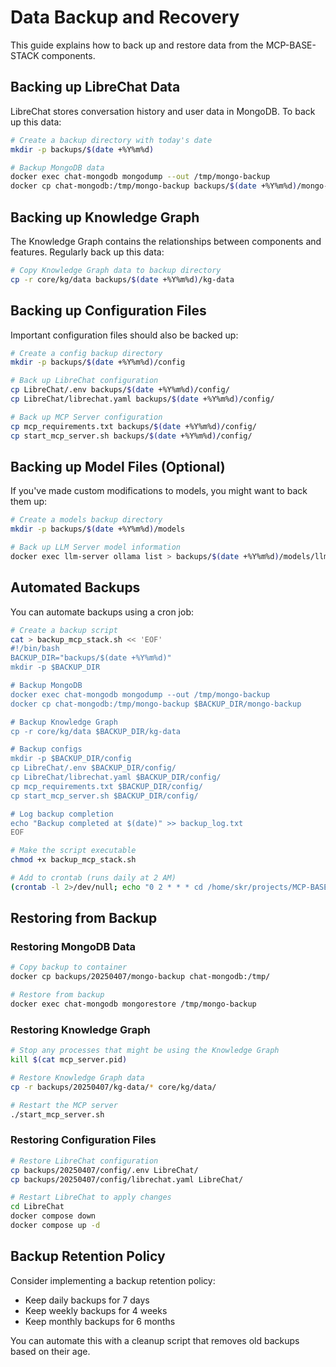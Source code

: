 # Data Backup and Recovery

This guide explains how to back up and restore data from the MCP-BASE-STACK components.

## Backing up LibreChat Data

LibreChat stores conversation history and user data in MongoDB. To back up this data:

```bash
# Create a backup directory with today's date
mkdir -p backups/$(date +%Y%m%d)

# Backup MongoDB data
docker exec chat-mongodb mongodump --out /tmp/mongo-backup
docker cp chat-mongodb:/tmp/mongo-backup backups/$(date +%Y%m%d)/mongo-backup
```

## Backing up Knowledge Graph

The Knowledge Graph contains the relationships between components and features. Regularly back up this data:

```bash
# Copy Knowledge Graph data to backup directory
cp -r core/kg/data backups/$(date +%Y%m%d)/kg-data
```

## Backing up Configuration Files

Important configuration files should also be backed up:

```bash
# Create a config backup directory
mkdir -p backups/$(date +%Y%m%d)/config

# Back up LibreChat configuration
cp LibreChat/.env backups/$(date +%Y%m%d)/config/
cp LibreChat/librechat.yaml backups/$(date +%Y%m%d)/config/

# Back up MCP Server configuration
cp mcp_requirements.txt backups/$(date +%Y%m%d)/config/
cp start_mcp_server.sh backups/$(date +%Y%m%d)/config/
```

## Backing up Model Files (Optional)

If you've made custom modifications to models, you might want to back them up:

```bash
# Create a models backup directory
mkdir -p backups/$(date +%Y%m%d)/models

# Back up LLM Server model information
docker exec llm-server ollama list > backups/$(date +%Y%m%d)/models/llm-server-models-list.txt
```

## Automated Backups

You can automate backups using a cron job:

```bash
# Create a backup script
cat > backup_mcp_stack.sh << 'EOF'
#!/bin/bash
BACKUP_DIR="backups/$(date +%Y%m%d)"
mkdir -p $BACKUP_DIR

# Backup MongoDB
docker exec chat-mongodb mongodump --out /tmp/mongo-backup
docker cp chat-mongodb:/tmp/mongo-backup $BACKUP_DIR/mongo-backup

# Backup Knowledge Graph
cp -r core/kg/data $BACKUP_DIR/kg-data

# Backup configs
mkdir -p $BACKUP_DIR/config
cp LibreChat/.env $BACKUP_DIR/config/
cp LibreChat/librechat.yaml $BACKUP_DIR/config/
cp mcp_requirements.txt $BACKUP_DIR/config/
cp start_mcp_server.sh $BACKUP_DIR/config/

# Log backup completion
echo "Backup completed at $(date)" >> backup_log.txt
EOF

# Make the script executable
chmod +x backup_mcp_stack.sh

# Add to crontab (runs daily at 2 AM)
(crontab -l 2>/dev/null; echo "0 2 * * * cd /home/skr/projects/MCP-BASE-STACK && ./backup_mcp_stack.sh") | crontab -
```

## Restoring from Backup

### Restoring MongoDB Data

```bash
# Copy backup to container
docker cp backups/20250407/mongo-backup chat-mongodb:/tmp/

# Restore from backup
docker exec chat-mongodb mongorestore /tmp/mongo-backup
```

### Restoring Knowledge Graph

```bash
# Stop any processes that might be using the Knowledge Graph
kill $(cat mcp_server.pid)

# Restore Knowledge Graph data
cp -r backups/20250407/kg-data/* core/kg/data/

# Restart the MCP server
./start_mcp_server.sh
```

### Restoring Configuration Files

```bash
# Restore LibreChat configuration
cp backups/20250407/config/.env LibreChat/
cp backups/20250407/config/librechat.yaml LibreChat/

# Restart LibreChat to apply changes
cd LibreChat
docker compose down
docker compose up -d
```

## Backup Retention Policy

Consider implementing a backup retention policy:

- Keep daily backups for 7 days
- Keep weekly backups for 4 weeks
- Keep monthly backups for 6 months

You can automate this with a cleanup script that removes old backups based on their age.